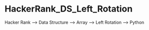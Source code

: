 # HackerRank_DS_Left_Rotation
Hacker Rank --> Data Structure --> Array --> Left Rotation --> Python

